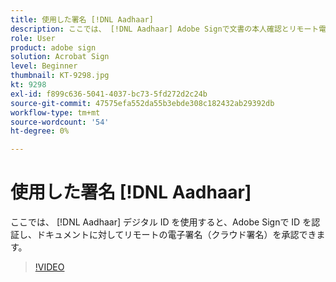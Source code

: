 ```yaml
---
title: 使用した署名 [!DNL Aadhaar]
description: ここでは、 [!DNL Aadhaar] Adobe Signで文書の本人確認とリモート電子署名（クラウド署名）の認証を行うデジタル ID
role: User
product: adobe sign
solution: Acrobat Sign
level: Beginner
thumbnail: KT-9298.jpg
kt: 9298
exl-id: f899c636-5041-4037-bc73-5fd272d2c24b
source-git-commit: 47575efa552da55b3ebde308c182432ab29392db
workflow-type: tm+mt
source-wordcount: '54'
ht-degree: 0%

---
```


# 使用した署名 [!DNL Aadhaar]

ここでは、 [!DNL Aadhaar] デジタル ID を使用すると、Adobe Signで ID を認証し、ドキュメントに対してリモートの電子署名（クラウド署名）を承認できます。

>[!VIDEO](https://video.tv.adobe.com/v/338362?hidetitle=true)
